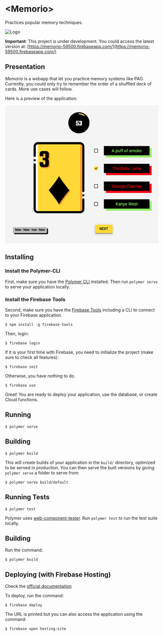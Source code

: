 # \<Memorio\>

Practices popular memory techniques.

![Logo](/images/home/intro.jpg)

**Important**: This project is under development. You could access the latest version at: [https://memorio-59500.firebaseapp.com/](https://memorio-59500.firebaseapp.com/)


## Presentation

*Memorio* is a webapp that let you practice memory systems like PAO. Currently, you could only try to remember the order of a shuffled deck of cards. More use cases will follow.

Here is a preview of the application:

![Preview](/images/preview.png)


## Installing

### Install the Polymer-CLI

First, make sure you have the [Polymer CLI](https://www.npmjs.com/package/polymer-cli) installed. Then run `polymer serve` to serve your application locally.

### Install the Firebase Tools

Second, make sure you have the [Firebase Tools](https://github.com/firebase/firebase-tools) including a CLI to connect to your Firebase application.

```
$ npm install -g firebase-tools
```

Then, login:

```
$ firebase login
```

If it is your first time with Firebase, you need to initialize the project (make sure to check all features):

```
$ firebase init
```

Otherwise, you have nothing to do.

```
$ firebase use
```

Great! You are ready to deploy your application, use the database, or create Cloud functions.

## Running 

```
$ polymer serve
```

## Building 

```
$ polymer build
```

This will create builds of your application in the `build/` directory, optimized to be served in production. You can then serve the built versions by giving `polymer serve` a folder to serve from:

```
$ polymer serve build/default
```

## Running Tests

```
$ polymer test
```

Polymer uses [web-component-tester](https://github.com/Polymer/web-component-tester). Run `polymer test` to run the test suite locally.


## Building

Run the command:

```
$ polymer build
```


## Deploying (with Firebase Hosting)

Check the [official documentation](https://www.polymer-project.org/2.0/start/toolbox/deploy#deploy-with-firebase)

To deploy, run the command:

```
$ firebase deploy
```

The URL is printed but you can also access the application using the command:

```
$ firebase open hosting:site
```
